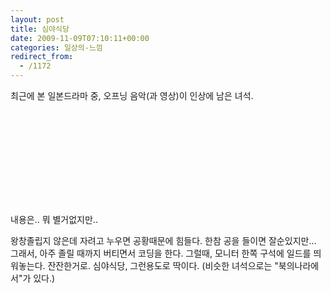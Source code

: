 ```yaml
---
layout: post
title: 심야식당
date: 2009-11-09T07:10:11+00:00
categories: 일상의-느낌
redirect_from:
  - /1172
---
```




최근에 본 일본드라마 중, 오프닝 음악(과 영상)이 인상에 남은 녀석.

<object ><param name="movie" value="http://www.youtube.com/v/_umiMA9SuK8&amp;hl=ko&amp;fs=1&amp;"></param><param name="allowFullScreen" value="true"></param><param name="allowscriptaccess" value="always"></param><embed src="http://www.youtube.com/v/_umiMA9SuK8&amp;hl=ko&amp;fs=1&amp;" type="application/x-shockwave-flash" allowscriptaccess="always" allowfullscreen="true" ></embed></object>

내용은.. 뭐 별거없지만..

왕창졸립지 않은데 자려고 누우면 공황때문에 힘들다. 한참 공을 들이면 잘순있지만... 그래서, 아주 졸릴 때까지 버티면서 코딩을 한다. 그럴때, 모니터 한쪽 구석에 일드를 띄워놓는다. 잔잔한거로. 심야식당, 그런용도로 딱이다. (비슷한 녀석으로는 "북의나라에서"가 있다.)
